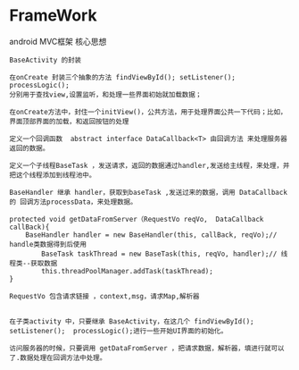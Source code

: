 # FrameWork


android MVC框架 核心思想
	
	BaseActivity 的封装
	
	在onCreate 封装三个抽象的方法 findViewById();	setListener();	processLogic(); 
	分别用于查找view,设置监听，和处理一些界面初始就加载数据；
	
	在onCreate方法中，封住一个initView()，公共方法，用于处理界面公共一下代码；比如，界面顶部界面的加载，和返回按钮的处理
	
	定义一个回调函数  abstract interface DataCallback<T> 由回调方法 来处理服务器返回的数据。
	
	定义一个子线程BaseTask ，发送请求，返回的数据通过handler,发送给主线程，来处理，并把这个线程添加到线程池中。
	
	BaseHandler 继承 handler，获取到baseTask ,发送过来的数据，调用 DataCallback的 回调方法processData，来处理数据。
	
	protected void getDataFromServer（RequestVo reqVo,  DataCallback callBack){
		BaseHandler handler = new BaseHandler(this, callBack, reqVo);// handle类数据得到后使用
			BaseTask taskThread = new BaseTask(this, reqVo, handler);// 线程类--获取数据
			this.threadPoolManager.addTask(taskThread);
	}
	
	RequestVo 包含请求链接 ，context,msg，请求Map,解析器
	
	
	在子类activity 中，只要继承 BaseActivity，在这几个 findViewById();	setListener();	processLogic();进行一些开始UI界面的初始化。
	
	访问服务器的时候，只要调用 getDataFromServer ，把请求数据，解析器，填进行就可以了.数据处理在回调方法中处理。
